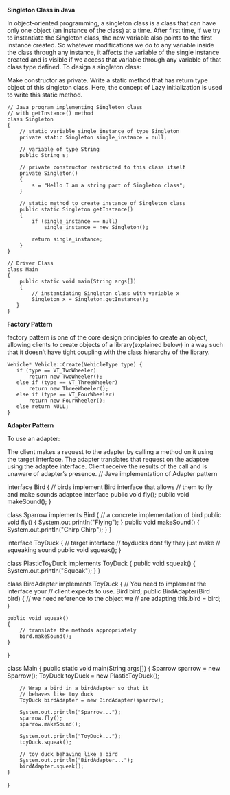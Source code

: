 **Singleton Class in Java**

In object-oriented programming, a singleton class is a class that can have only one object (an instance of the class) at a time.
After first time, if we try to instantiate the Singleton class, the new variable also points to the first instance created. So whatever modifications we do to any variable inside the class through any instance, it affects the variable of the single instance created and is visible if we access that variable through any variable of that class type defined.
To design a singleton class:

Make constructor as private.
Write a static method that has return type object of this singleton class. Here, the concept of Lazy initialization is used to write this static method.

```
// Java program implementing Singleton class 
// with getInstance() method 
class Singleton 
{ 
    // static variable single_instance of type Singleton 
    private static Singleton single_instance = null; 
  
    // variable of type String 
    public String s; 
  
    // private constructor restricted to this class itself 
    private Singleton() 
    { 
        s = "Hello I am a string part of Singleton class"; 
    } 
  
    // static method to create instance of Singleton class 
    public static Singleton getInstance() 
    { 
        if (single_instance == null) 
            single_instance = new Singleton(); 
  
        return single_instance; 
    } 
} 
  
// Driver Class 
class Main 
{ 
    public static void main(String args[]) 
    { 
        // instantiating Singleton class with variable x 
        Singleton x = Singleton.getInstance();
   }
}
```

**Factory Pattern**

 factory pattern is one of the core design principles to create an object, allowing clients to create objects of a library(explained below) in a way such that it doesn’t have tight coupling with the class hierarchy of the library.
 
 ```
 Vehicle* Vehicle::Create(VehicleType type) { 
    if (type == VT_TwoWheeler) 
        return new TwoWheeler(); 
    else if (type == VT_ThreeWheeler) 
        return new ThreeWheeler(); 
    else if (type == VT_FourWheeler) 
        return new FourWheeler(); 
    else return NULL; 
} 
```

**Adapter Pattern**

To use an adapter:

The client makes a request to the adapter by calling a method on it using the target interface.
The adapter translates that request on the adaptee using the adaptee interface.
Client receive the results of the call and is unaware of adapter’s presence.
// Java implementation of Adapter pattern 

interface Bird 
{ 
	// birds implement Bird interface that allows 
	// them to fly and make sounds adaptee interface 
	public void fly(); 
	public void makeSound(); 
} 

class Sparrow implements Bird 
{ 
	// a concrete implementation of bird 
	public void fly() 
	{ 
		System.out.println("Flying"); 
	} 
	public void makeSound() 
	{ 
		System.out.println("Chirp Chirp"); 
	} 
} 

interface ToyDuck 
{ 
	// target interface 
	// toyducks dont fly they just make 
	// squeaking sound 
	public void squeak(); 
} 

class PlasticToyDuck implements ToyDuck 
{ 
	public void squeak() 
	{ 
		System.out.println("Squeak"); 
	} 
} 

class BirdAdapter implements ToyDuck 
{ 
	// You need to implement the interface your 
	// client expects to use. 
	Bird bird; 
	public BirdAdapter(Bird bird) 
	{ 
		// we need reference to the object we 
		// are adapting 
		this.bird = bird; 
	} 

	public void squeak() 
	{ 
		// translate the methods appropriately 
		bird.makeSound(); 
	} 
} 

class Main 
{ 
	public static void main(String args[]) 
	{ 
		Sparrow sparrow = new Sparrow(); 
		ToyDuck toyDuck = new PlasticToyDuck(); 

		// Wrap a bird in a birdAdapter so that it 
		// behaves like toy duck 
		ToyDuck birdAdapter = new BirdAdapter(sparrow); 

		System.out.println("Sparrow..."); 
		sparrow.fly(); 
		sparrow.makeSound(); 

		System.out.println("ToyDuck..."); 
		toyDuck.squeak(); 

		// toy duck behaving like a bird 
		System.out.println("BirdAdapter..."); 
		birdAdapter.squeak(); 
	} 
} 


